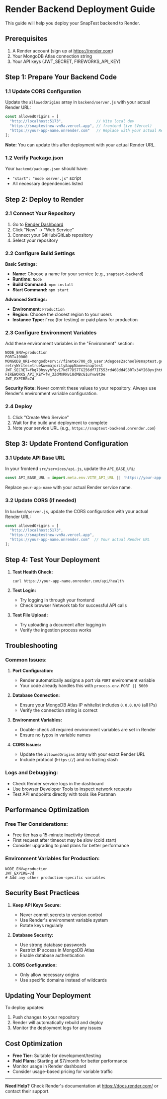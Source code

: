 # Render Backend Deployment Guide

This guide will help you deploy your SnapTest backend to Render.

## Prerequisites

1. A Render account (sign up at https://render.com)
2. Your MongoDB Atlas connection string
3. Your API keys (JWT_SECRET, FIREWORKS_API_KEY)

## Step 1: Prepare Your Backend Code

### 1.1 Update CORS Configuration

Update the `allowedOrigins` array in `backend/server.js` with your actual Render URL:

```javascript
const allowedOrigins = [
  "http://localhost:5173",               // Vite local dev
  "https://snaptestnew-vn9a.vercel.app", // frontend live (Vercel)
  "https://your-app-name.onrender.com"   // Replace with your actual Render URL
];
```

**Note:** You can update this after deployment with your actual Render URL.

### 1.2 Verify Package.json

Your `backend/package.json` should have:
- `"start": "node server.js"` script
- All necessary dependencies listed

## Step 2: Deploy to Render

### 2.1 Connect Your Repository

1. Go to [Render Dashboard](https://dashboard.render.com)
2. Click "New" → "Web Service"
3. Connect your GitHub/GitLab repository
4. Select your repository

### 2.2 Configure Build Settings

**Basic Settings:**
- **Name:** Choose a name for your service (e.g., `snaptest-backend`)
- **Runtime:** `Node`
- **Build Command:** `npm install`
- **Start Command:** `npm start`

**Advanced Settings:**
- **Environment:** `Production`
- **Region:** Choose the closest region to your users
- **Instance Type:** `Free` (for testing) or paid plans for production

### 2.3 Configure Environment Variables

Add these environment variables in the "Environment" section:

```
NODE_ENV=production
PORT=10000
MONGODB_URI=mongodb+srv://finetex700_db_user:Adegoes2school@snaptest.gcvsexb.mongodb.net/snaptest?retryWrites=true&w=majority&appName=snaptest
JWT_SECRET=fkg78hyvyhfgvI7kdT7D57TGI56df7IT553rd468dd4S3RTx34YI68yvjht67ct6cVTCRTRFYIYdfuy685i86
FIREWORKS_API_KEY=fw_3ZdMmRNvi8dMBcG1uYvw9tDe
JWT_EXPIRE=7d
```

**Security Note:** Never commit these values to your repository. Always use Render's environment variable configuration.

### 2.4 Deploy

1. Click "Create Web Service"
2. Wait for the build and deployment to complete
3. Note your service URL (e.g., `https://snaptest-backend.onrender.com`)

## Step 3: Update Frontend Configuration

### 3.1 Update API Base URL

In your frontend `src/services/api.js`, update the `API_BASE_URL`:

```javascript
const API_BASE_URL = import.meta.env.VITE_API_URL || 'https://your-app-name.onrender.com/api'
```

Replace `your-app-name` with your actual Render service name.

### 3.2 Update CORS (if needed)

In `backend/server.js`, update the CORS configuration with your actual Render URL:

```javascript
const allowedOrigins = [
  "http://localhost:5173",
  "https://snaptestnew-vn9a.vercel.app",
  "https://your-app-name.onrender.com"  // Your actual Render URL
];
```

## Step 4: Test Your Deployment

1. **Test Health Check:**
   ```
   curl https://your-app-name.onrender.com/api/health
   ```

2. **Test Login:**
   - Try logging in through your frontend
   - Check browser Network tab for successful API calls

3. **Test File Upload:**
   - Try uploading a document after logging in
   - Verify the ingestion process works

## Troubleshooting

### Common Issues:

1. **Port Configuration:**
   - Render automatically assigns a port via `PORT` environment variable
   - Your code already handles this with `process.env.PORT || 5000`

2. **Database Connection:**
   - Ensure your MongoDB Atlas IP whitelist includes `0.0.0.0/0` (all IPs)
   - Verify the connection string is correct

3. **Environment Variables:**
   - Double-check all required environment variables are set in Render
   - Ensure no typos in variable names

4. **CORS Issues:**
   - Update the `allowedOrigins` array with your exact Render URL
   - Include protocol (`https://`) and no trailing slash

### Logs and Debugging:

- Check Render service logs in the dashboard
- Use browser Developer Tools to inspect network requests
- Test API endpoints directly with tools like Postman

## Performance Optimization

### Free Tier Considerations:
- Free tier has a 15-minute inactivity timeout
- First request after timeout may be slow (cold start)
- Consider upgrading to paid plans for better performance

### Environment Variables for Production:
```
NODE_ENV=production
JWT_EXPIRE=7d
# Add any other production-specific variables
```

## Security Best Practices

1. **Keep API Keys Secure:**
   - Never commit secrets to version control
   - Use Render's environment variable system
   - Rotate keys regularly

2. **Database Security:**
   - Use strong database passwords
   - Restrict IP access in MongoDB Atlas
   - Enable database authentication

3. **CORS Configuration:**
   - Only allow necessary origins
   - Use specific domains instead of wildcards

## Updating Your Deployment

To deploy updates:
1. Push changes to your repository
2. Render will automatically rebuild and deploy
3. Monitor the deployment logs for any issues

## Cost Optimization

- **Free Tier:** Suitable for development/testing
- **Paid Plans:** Starting at $7/month for better performance
- Monitor usage in Render dashboard
- Consider usage-based pricing for variable traffic

---

**Need Help?** Check Render's documentation at https://docs.render.com/ or contact their support.
